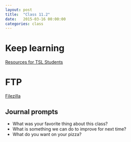 ```yaml
---
layout: post
title:  "Class 11.2"
date:   2015-03-16 00:00:00
categories: class
---
```


# Keep learning

[Resources for TSL Students](https://starterleague.hackpad.com/Resources-for-TSL-students-WFmVqVikmpM)

# FTP

[Filezilla](https://filezilla-project.org/)

## Journal prompts

* What was your favorite thing about this class?
* What is something we can do to improve for next time?
* What do you want on your pizza?
